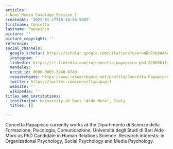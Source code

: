 ```yaml
---
articles:
- News_Media_Coverage_Session_1
createdAt: '2022-01-17T18:18:56.540Z'
firstname: Concetta
lastname: Papapicco
picture: ''
picture_copyright: ''
reference: ''
social_channels:
  google_scholar: https://scholar.google.com/citations?user=WEd7ub4AAAAJ&hl=fr&oi=sra
  instagram: ''
  linkedin: https://it.linkedin.com/in/concetta-papapicco-phd-82009b11a
  mendeley: ''
  orcid_id: 0000-0003-3240-8740
  researchgate: https://www.researchgate.net/profile/Concetta-Papapicco
  twitter: https://twitter.com/concettapapapi1
  website: ''
  wikipedia: ''
titles_and_institutions:
- institution: University of Bari "Aldo Moro", Italy
  titles: []

---
```

Concetta Papapicco currently works at the Dipartimento di Scienze della Formazione, Psicologia, Comunicazione, Università degli Studi di Bari Aldo Moro as PhD Candidate in Human Relations Science. Research interests: in Organizational Psychology, Social Psychology and Media Psychology.